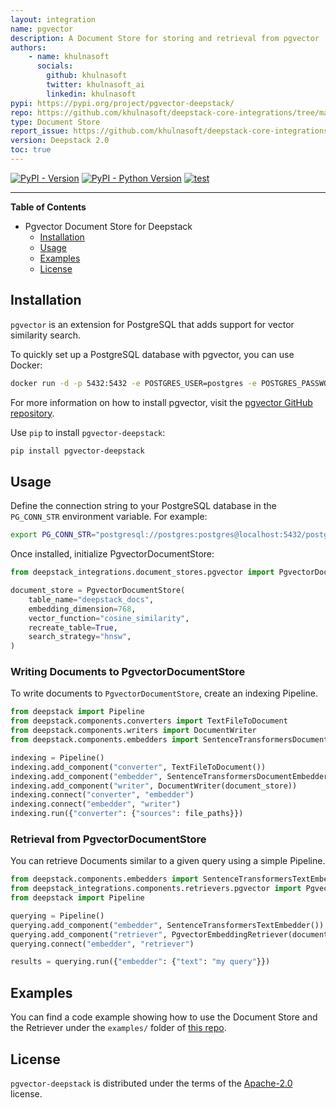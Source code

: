 ```yaml
---
layout: integration
name: pgvector
description: A Document Store for storing and retrieval from pgvector
authors:
    - name: khulnasoft
      socials:
        github: khulnasoft
        twitter: khulnasoft_ai
        linkedin: khulnasoft
pypi: https://pypi.org/project/pgvector-deepstack/
repo: https://github.com/khulnasoft/deepstack-core-integrations/tree/main/integrations/pgvector
type: Document Store
report_issue: https://github.com/khulnasoft/deepstack-core-integrations/issues
version: Deepstack 2.0
toc: true
---
```


[![PyPI - Version](https://img.shields.io/pypi/v/pgvector-deepstack.svg)](https://pypi.org/project/pgvector-deepstack/)
[![PyPI - Python Version](https://img.shields.io/pypi/pyversions/pgvector-deepstack.svg)](https://pypi.org/project/pgvector-deepstack/)
[![test](https://github.com/khulnasoft/deepstack-core-integrations/actions/workflows/pgvector.yml/badge.svg)](https://github.com/khulnasoft/deepstack-core-integrations/actions/workflows/pgvector.yml)

-----

**Table of Contents**

- Pgvector Document Store for Deepstack
  - [Installation](#installation)
  - [Usage](#usage)
  - [Examples](#examples)
  - [License](#license)

## Installation
`pgvector` is an extension for PostgreSQL that adds support for vector similarity search.

To quickly set up a PostgreSQL database with pgvector, you can use Docker:
```bash
docker run -d -p 5432:5432 -e POSTGRES_USER=postgres -e POSTGRES_PASSWORD=postgres -e POSTGRES_DB=postgres ankane/pgvector
```

For more information on how to install pgvector, visit the [pgvector GitHub repository](https://github.com/pgvector/pgvector).

Use `pip` to install `pgvector-deepstack`:
```bash
pip install pgvector-deepstack
```
## Usage

Define the connection string to your PostgreSQL database in the `PG_CONN_STR` environment variable. For example:
```bash
export PG_CONN_STR="postgresql://postgres:postgres@localhost:5432/postgres"
````

Once installed, initialize PgvectorDocumentStore:

```python
from deepstack_integrations.document_stores.pgvector import PgvectorDocumentStore

document_store = PgvectorDocumentStore(
    table_name="deepstack_docs",
    embedding_dimension=768,
    vector_function="cosine_similarity",
    recreate_table=True,
    search_strategy="hnsw",
)
```

### Writing Documents to PgvectorDocumentStore
To write documents to `PgvectorDocumentStore`, create an indexing Pipeline.

```python
from deepstack import Pipeline
from deepstack.components.converters import TextFileToDocument
from deepstack.components.writers import DocumentWriter
from deepstack.components.embedders import SentenceTransformersDocumentEmbedder

indexing = Pipeline()
indexing.add_component("converter", TextFileToDocument())
indexing.add_component("embedder", SentenceTransformersDocumentEmbedder())
indexing.add_component("writer", DocumentWriter(document_store))
indexing.connect("converter", "embedder")
indexing.connect("embedder", "writer")
indexing.run({"converter": {"sources": file_paths}})
```

### Retrieval from PgvectorDocumentStore
You can retrieve Documents similar to a given query using a simple Pipeline.

```python
from deepstack.components.embedders import SentenceTransformersTextEmbedder
from deepstack_integrations.components.retrievers.pgvector import PgvectorEmbeddingRetriever
from deepstack import Pipeline

querying = Pipeline()
querying.add_component("embedder", SentenceTransformersTextEmbedder())
querying.add_component("retriever", PgvectorEmbeddingRetriever(document_store=document_store, top_k=3))
querying.connect("embedder", "retriever")

results = querying.run({"embedder": {"text": "my query"}})
```

## Examples
You can find a code example showing how to use the Document Store and the Retriever under the `examples/` folder of [this repo](https://github.com/khulnasoft/deepstack-core-integrations/tree/main/integrations/pgvector).

## License

`pgvector-deepstack` is distributed under the terms of the [Apache-2.0](https://spdx.org/licenses/Apache-2.0.html) license.
